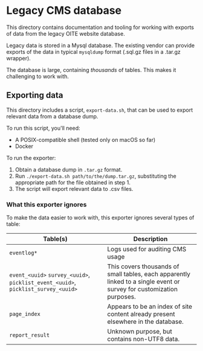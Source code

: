 # Legacy CMS database

This directory contains documentation and tooling for working with exports of data from the legacy OITE website database.

Legacy data is stored in a Mysql database. 
The existing vendor can provide exports of the data in typical `mysqldump` format (.sql.gz files in a .tar.gz wrapper).

The database is large, containing _thousands_ of tables. This makes it challenging to work with.

## Exporting data

This directory includes a script, `export-data.sh`, that can be used to export relevant data from a database dump.

To run this script, you'll need:

- A POSIX-compatible shell (tested only on macOS so far)
- Docker

To run the exporter:

1. Obtain a database dump in `.tar.gz` format.
2. Run `./export-data.sh path/to/the/dump.tar.gz`, substituting the appropriate path for the file obtained in step 1.
3. The script will export relevant data to .csv files.

### What this exporter ignores

To make the data easier to work with, this exporter ignores several types of table:

| Table(s) | Description |
| -- | -- |
| `eventlog*` | Logs used for auditing CMS usage |
| `event_<uuid>` `survey_<uuid>`, `picklist_event_<uuid>`, `picklist_survey_<uuid>` | This covers thousands of small tables, each apparently linked to a single event or survey for customization purposes. |
| `page_index` | Appears to be an index of site content already present elsewhere in the database. |
| `report_result` | Unknown purpose, but contains non-UTF8 data. |
